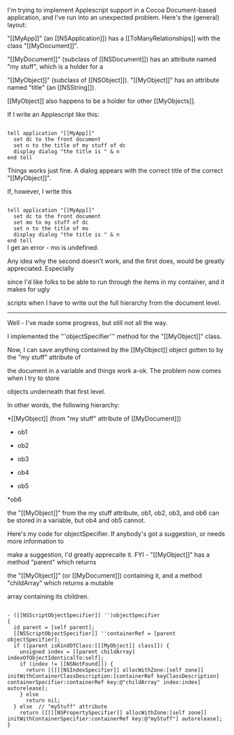 I'm trying to implement Applescript support in a Cocoa Document-based application, and I've run into an unexpected problem.  Here's the (general) layout:

"[[MyApp]]" (an [[NSApplication]]) has a [[ToManyRelationships]] with the class "[[MyDocument]]".

"[[MyDocument]]" (subclass of [[NSDocument]]) has an attribute named "my stuff", which is a holder for a 

"[[MyObject]]" (subclass of [[NSObject]]).  "[[MyObject]]" has an attribute named "title" (an [[NSString]]).  

[[MyObject]] also happens to be a holder for other [[MyObjects]].

If I write an Applescript like this:

<code>
tell application "[[MyApp]]"
  set dc to the front document 
  set n to the title of my stuff of dc
  display dialog "the title is " & n
end tell
</code>

Things works just fine.  A dialog appears with the correct title of the correct "[[MyObject]]".

If, however, I write this

<code>
tell application "[[MyApp]]"
  set dc to the front document
  set mo to my stuff of dc
  set n to the title of mo
  display dialog "the title is " & n
end tell
</code>
I get an error - mo is undefined.

Any idea why the second doesn't work, and the first does, would be greatly appreciated.  Especially 

since I'd like folks to be able to run through the items in my container, and it makes for ugly 

scripts when I have to write out the full hierarchy from the document level.

----
Well - I've made some progress, but still not all the way.

I implemented the '''objectSpecifier''' method for the "[[MyObject]]" class.

Now, I can save anything contained by the [[MyObject]] object gotten to by the "my stuff" attribute of 

the document in a variable and things work a-ok.  The problem now comes when I try to store

objects underneath that first level.  

In other words, the following hierarchy:

*[[MyObject]] (from "my stuff" attribute of [[MyDocument]])

* ob1
* ob2
* ob3

* ob4
* ob5
 
*ob6

 
 the "[[MyObject]]" from the my stuff attribute, ob1, ob2, ob3, and ob6 can be stored in a variable,
but ob4 and ob5 cannot.

Here's my code for objectSpecifier.  If anybody's got a suggestion, or needs more information to 

make a suggestion, I'd greatly apprecaite it.  FYI - "[[MyObject]]" has a method "parent" which returns 

the "[[MyObject]]" (or [[MyDocument]]) containing it, and a method "childArray" which returns a mutable 

array containing its children.

<code>
- ([[NSScriptObjectSpecifier]] '')objectSpecifier
{
  id parent = [self parent];
  [[NSScriptObjectSpecifier]] ''containerRef = [parent objectSpecifier];
  if ([parent isKindOfClass:[[[MyObject]] class]]) {
    unsigned index = [[parent childArray] indexOfObjectIdenticalTo:self];
    if (index != [[NSNotFound]]) {
      return [[[[[NSIndexSpecifier]] allocWithZone:[self zone]] initWithContainerClassDescription:[containerRef keyClassDescription] containerSpecifier:containerRef key:@"childArray" index:index] autorelease];
    } else 
      return nil;
  } else  // "myStuff" attribute
    return [[[[[NSPropertySpecifier]] allocWithZone:[self zone]] initWithContainerSpecifier:containerRef key:@"myStuff"] autorelease];
}
</code>